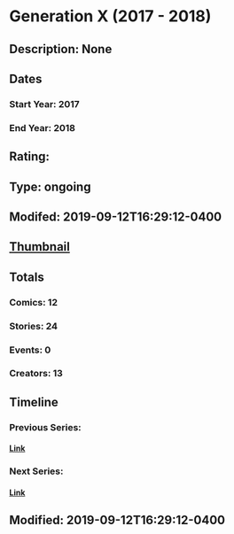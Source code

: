 # Generation X (2017 - 2018)
## Description: None
## Dates
### Start Year: 2017
### End Year: 2018
## Rating: 
## Type: ongoing
## Modifed: 2019-09-12T16:29:12-0400
## [Thumbnail](http://i.annihil.us/u/prod/marvel/i/mg/6/e0/5a8c8a2392f58.jpg)
## Totals
### Comics: 12
### Stories: 24
### Events: 0
### Creators: 13
## Timeline
### Previous Series: 
#### [Link]()
### Next Series: 
#### [Link]()
## Modified: 2019-09-12T16:29:12-0400